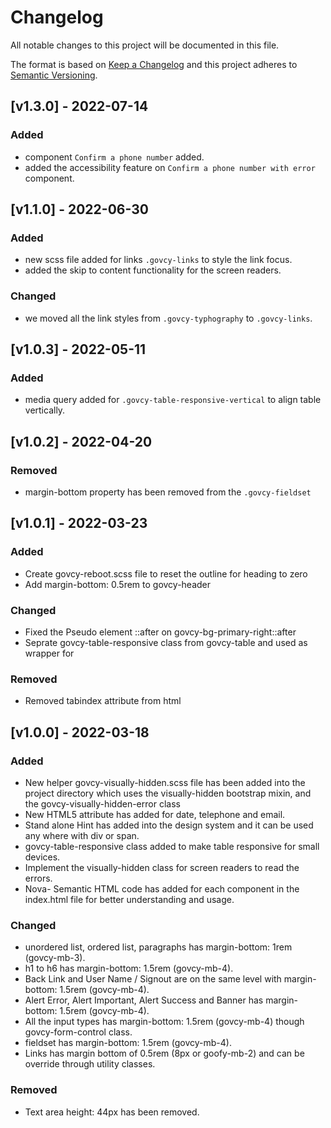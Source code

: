 # Changelog
 
All notable changes to this project will be documented in this file.
 
The format is based on [Keep a Changelog](https://keepachangelog.com/en/1.0.0/)
and this project adheres to [Semantic Versioning](https://semver.org/spec/v2.0.0.html).

## [v1.3.0] - 2022-07-14

### Added

- component `Confirm a phone number` added.
- added the accessibility feature on `Confirm a phone number with error` component.

## [v1.1.0] - 2022-06-30

### Added

- new scss file added for links `.govcy-links` to style the link focus.
- added the skip to content functionality for the screen readers.

### Changed

- we moved all the link styles from `.govcy-typhography` to `.govcy-links`.

## [v1.0.3] - 2022-05-11

### Added

- media query added for `.govcy-table-responsive-vertical` to align table vertically. 

## [v1.0.2] - 2022-04-20

### Removed

- margin-bottom property has been removed from the `.govcy-fieldset`


## [v1.0.1] - 2022-03-23

### Added

- Create govcy-reboot.scss file to reset the outline for heading to zero
- Add margin-bottom: 0.5rem to govcy-header

### Changed

- Fixed the Pseudo element ::after on govcy-bg-primary-right::after
- Seprate govcy-table-responsive class from govcy-table and used as wrapper for

### Removed

- Removed tabindex attribute from html


## [v1.0.0] - 2022-03-18


### Added

- New helper govcy-visually-hidden.scss file has been added into the project directory which uses the visually-hidden bootstrap mixin, and the govcy-visually-hidden-error class 
- New HTML5 attribute has added for date, telephone and email.
- Stand alone Hint has added into the design system and it can be used any where with div or span.
- govcy-table-responsive class added to make table responsive for small devices.
- Implement the visually-hidden class for screen readers to read the errors.
- Nova- Semantic HTML code has added for each component in the index.html file for better understanding and usage.


### Changed

- unordered list, ordered list, paragraphs has margin-bottom: 1rem (govcy-mb-3).
- h1 to h6 has margin-bottom: 1.5rem (govcy-mb-4).
- Back Link and User Name / Signout are on the same level with margin-bottom: 1.5rem (govcy-mb-4).
- Alert Error, Alert Important, Alert Success and Banner has margin-bottom: 1.5rem (govcy-mb-4).
- All the input types has margin-bottom: 1.5rem (govcy-mb-4) though govcy-form-control class.
- fieldset has margin-bottom: 1.5rem (govcy-mb-4).
- Links has margin bottom of 0.5rem (8px or goofy-mb-2) and can be override through utility classes.


### Removed
- Text area height: 44px has been removed.


